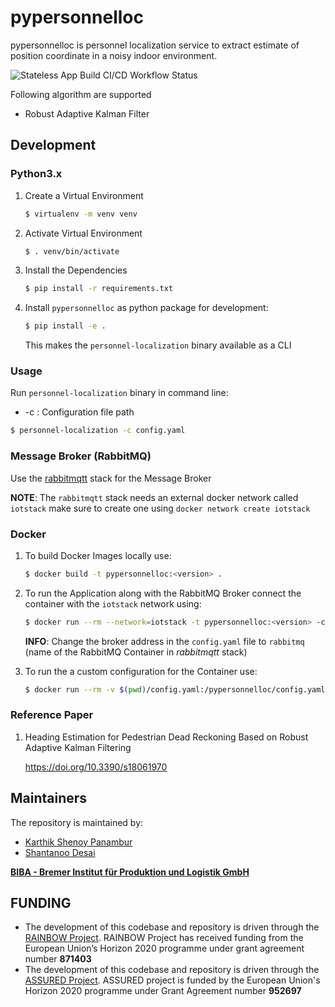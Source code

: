 # pypersonnelloc

pypersonnelloc is personnel localization service to extract estimate of position coordinate in a noisy indoor environment.

![Stateless App Build CI/CD Workflow Status](https://github.com/virtual-origami/pypersonnelloc/workflows/Stateless%20App%20Build%20CI/CD/badge.svg?branch=rainbow_v1)


Following algorithm are supported

- Robust Adaptive Kalman Filter

## Development

### Python3.x

1. Create a Virtual Environment
   
    ```bash
   $ virtualenv -m venv venv
   ```
   
2. Activate Virtual Environment

    ```bash
    $ . venv/bin/activate 
    ```

3. Install the Dependencies

    ```bash
    $ pip install -r requirements.txt
    ```

4. Install `pypersonnelloc` as python package for development:

    ```bash
   $ pip install -e .
   ```
   
   This makes the `personnel-localization` binary available as a CLI

### Usage
Run `personnel-localization` binary in command line:

- -c : Configuration file path

```bash
$ personnel-localization -c config.yaml 
```

### Message Broker (RabbitMQ)

Use the [rabbitmqtt](https://github.com/virtual-origami/rabbitmqtt) stack for the Message Broker

__NOTE__: The `rabbitmqtt` stack needs an external docker network called `iotstack` make sure to create one using `docker network create iotstack`

### Docker

1. To build Docker Images locally use:

    ```bash
    $ docker build -t pypersonnelloc:<version> .
    ```

2. To run the Application along with the RabbitMQ Broker connect the container with the `iotstack` network using:

    ```bash
    $ docker run --rm --network=iotstack -t pypersonnelloc:<version> -c config.yaml 
    ```

    __INFO__: Change the broker address in the `config.yaml` file to `rabbitmq` (name of the RabbitMQ Container in _rabbitmqtt_ stack)

3. To run the a custom configuration for the Container use:

    ```bash
    $ docker run --rm -v $(pwd)/config.yaml:/pypersonnelloc/config.yaml --network=iotstack -t pypersonnelloc:<version> -c config.yaml 
    ```

### Reference Paper

1. Heading Estimation for Pedestrian Dead Reckoning Based on Robust Adaptive Kalman Filtering 

   https://doi.org/10.3390/s18061970 

## Maintainers
The repository is maintained by:

- [Karthik Shenoy Panambur](mailto:she@biba.uni-bremen.de)
- [Shantanoo Desai](mailto:des@biba.uni-bremen.de)

[__BIBA - Bremer Institut für Produktion und Logistik GmbH__](www.biba.uni-bremen.de)

## FUNDING

* The development of this codebase and repository is driven through the [RAINBOW Project](https://rainbow-h2020.eu/). RAINBOW Project has received funding from the European Union’s Horizon 2020 programme under grant agreement number __871403__
* The development of this codebase and repository is driven through the [ASSURED Project](https://www.project-assured.eu/). ASSURED project is funded by the European Union's Horizon 2020 programme under Grant Agreement number __952697__
